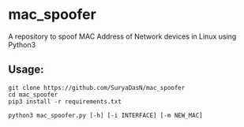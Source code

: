 # mac_spoofer
A repository to spoof MAC Address of Network devices in Linux using Python3
## Usage:
```
git clone https://github.com/SuryaDasN/mac_spoofer
cd mac_spoofer
pip3 install -r requirements.txt

python3 mac_spoofer.py [-h] [-i INTERFACE] [-m NEW_MAC]
```

